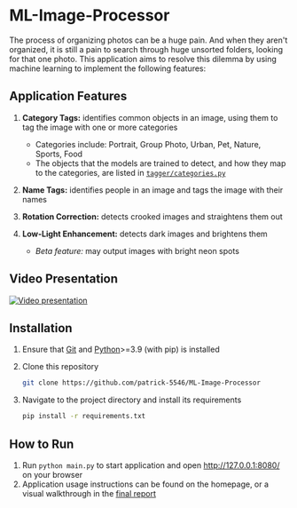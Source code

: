 # ML-Image-Processor

The process of organizing photos can be a huge pain. And when they aren't organized, it is still a pain to search through huge unsorted folders, looking for that one photo. This application aims to resolve this dilemma by using machine learning to implement the following features:

## Application Features

1. **Category Tags:** identifies common objects in an image, using them to tag the image with one or more categories
     - Categories include: Portrait, Group Photo, Urban, Pet, Nature, Sports, Food
     - The objects that the models are trained to detect, and how they map to the categories, are listed in [`tagger/categories.py`](/tagger/categories.py)

2. **Name Tags:** identifies people in an image and tags the image with their names

3. **Rotation Correction:** detects crooked images and straightens them out

4. **Low-Light Enhancement:** detects dark images and brightens them
     - *Beta feature:* may output images with bright neon spots

## Video Presentation

[![Video presentation](http://img.youtube.com/vi/aSfruMMddzw/0.jpg)](http://www.youtube.com/watch?v=aSfruMMddzw "ML Image Processor")

## Installation

1. Ensure that [Git](https://git-scm.com/downloads) and [Python](https://www.python.org/downloads/)>=3.9 (with pip) is installed

2. Clone this repository

    ```sh
    git clone https://github.com/patrick-5546/ML-Image-Processor
    ```

3. Navigate to the project directory and install its requirements

    ```sh
    pip install -r requirements.txt
    ```

## How to Run

1. Run `python main.py` to start application and open <http://127.0.0.1:8080/> on your browser
2. Application usage instructions can be found on the homepage, or a visual walkthrough in the [final report](/reports/final/)
